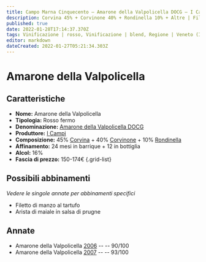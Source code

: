 ```yaml
---
title: Campo Marna Cinquecento – Amarone della Valpolicella DOCG – I Campi – Veneto (IT) – 150-174€ – 4★-5★
description: Corvina 45% + Corvinone 40% + Rondinella 10% + Altre | Filetto di manzo al tartufo – Arista di maiale in salsa di prugne
published: true
date: 2022-01-28T17:14:37.370Z
tags: Vinificazione | rosso, Vinificazione | blend, Regione | Veneto (IT), Vinificazione | fermo, Prezzi | 150-174€, Vitigni | Corvina, rondinella, Alimento | maiale, Alimento-dettagli | arista, Aromatizzazione | in salsa di prugne, Vitigni | Corvinone, Filetto di manzo al tartufo
editor: markdown
dateCreated: 2022-01-27T05:21:34.303Z
---
```


# Amarone della Valpolicella

## Caratteristiche
- **Nome:** <span class="nome">Amarone della Valpolicella</span>
- **Tipologia:** Rosso fermo
- **Denominazione:** <span class="denominazione">[Amarone della Valpolicella DOCG](/denominazioni/Italia/Veneto/DOCG/Amarone-della-Valpolicella)</span>
- **Produttore:** <span class="cantina">[I Campi](/produttori/Italia/Veneto/Monte-Zovo)</span> 
- **Composizione:** 45% [Corvina](/vitigni/Italia/bacca-nera/corvina) + 40% [Corvinone](/vitigni/Italia/bacca-nera/corvinone) + 10% [Rondinella](/vitigni/Italia/bacca-nera/rondinella) 
- **Affinamento:** 24 mesi in barrique + 12 in bottiglia
- **Alcol:** 16%
- **Fascia di prezzo:** 150-174€
{.grid-list}




## Possibili abbinamenti
*Vedere le singole annate per abbinamenti specifici*

- Filetto di manzo al tartufo
- Arista di maiale in salsa di prugne

## Annate
- Amarone della Valpolicella [2006](vini/Italia/Veneto/I-Campi/Campo-Marna-Cinquecento/2006) -- <span class="star-4"></span> -- 90/100
- Amarone della Valpolicella [2007](vini/Italia/Veneto/I-Campi/Campo-Marna-Cinquecento/2007) -- <span class="star-5"></span> -- 93/100